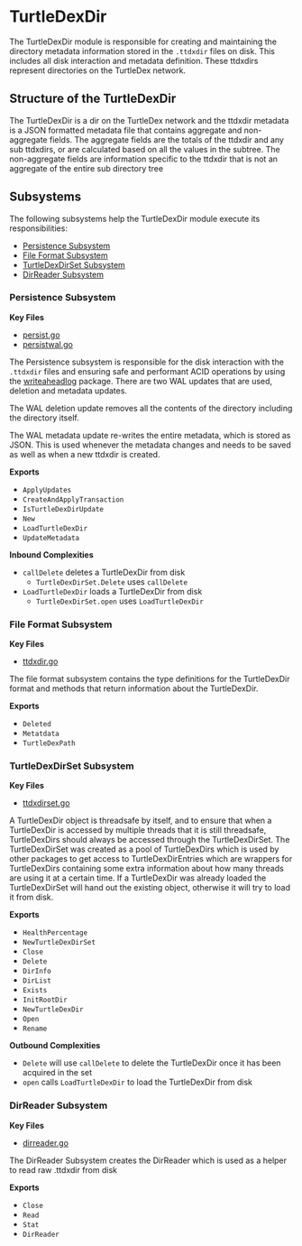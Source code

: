 # TurtleDexDir
The TurtleDexDir module is responsible for creating and maintaining the directory
metadata information stored in the `.ttdxdir` files on disk. This includes all
disk interaction and metadata definition. These ttdxdirs represent directories on
the TurtleDex network.

## Structure of the TurtleDexDir
The TurtleDexDir is a dir on the TurtleDex network and the ttdxdir metadata is a JSON
formatted metadata file that contains aggregate and non-aggregate fields. The
aggregate fields are the totals of the ttdxdir and any sub ttdxdirs, or are
calculated based on all the values in the subtree. The non-aggregate fields are
information specific to the ttdxdir that is not an aggregate of the entire sub
directory tree

## Subsystems
The following subsystems help the TurtleDexDir module execute its responsibilities:
 - [Persistence Subsystem](#persistence-subsystem)
 - [File Format Subsystem](#file-format-subsystem)
 - [TurtleDexDirSet Subsystem](#ttdxdirset-subsystem)
 - [DirReader Subsystem](#dirreader-subsystem)

 ### Persistence Subsystem
 **Key Files**
- [persist.go](./persist.go)
- [persistwal.go](./persistwal.go)

The Persistence subsystem is responsible for the disk interaction with the
`.ttdxdir` files and ensuring safe and performant ACID operations by using the
[writeaheadlog](https://github.com/turtledex/writeaheadlog) package. There
are two WAL updates that are used, deletion and metadata updates.

The WAL deletion update removes all the contents of the directory including the
directory itself.

The WAL metadata update re-writes the entire metadata, which is stored as JSON.
This is used whenever the metadata changes and needs to be saved as well as when
a new ttdxdir is created.

**Exports**
 - `ApplyUpdates`
 - `CreateAndApplyTransaction`
 - `IsTurtleDexDirUpdate`
 - `New`
 - `LoadTurtleDexDir`
 - `UpdateMetadata`

**Inbound Complexities**
 - `callDelete` deletes a TurtleDexDir from disk
    - `TurtleDexDirSet.Delete` uses `callDelete`
 - `LoadTurtleDexDir` loads a TurtleDexDir from disk
    - `TurtleDexDirSet.open` uses `LoadTurtleDexDir`

### File Format Subsystem
 **Key Files**
- [ttdxdir.go](./ttdxdir.go)

The file format subsystem contains the type definitions for the TurtleDexDir
format and methods that return information about the TurtleDexDir.

**Exports**
 - `Deleted`
 - `Metatdata`
 - `TurtleDexPath`

### TurtleDexDirSet Subsystem
 **Key Files**
- [ttdxdirset.go](./ttdxdirset.go)

A TurtleDexDir object is threadsafe by itself, and to ensure that when a TurtleDexDir is
accessed by multiple threads that it is still threadsafe, TurtleDexDirs should always
be accessed through the TurtleDexDirSet. The TurtleDexDirSet was created as a pool of
TurtleDexDirs which is used by other packages to get access to TurtleDexDirEntries which are
wrappers for TurtleDexDirs containing some extra information about how many threads
are using it at a certain time. If a TurtleDexDir was already loaded the TurtleDexDirSet
will hand out the existing object, otherwise it will try to load it from disk.

**Exports**
 - `HealthPercentage`
 - `NewTurtleDexDirSet`
 - `Close`
 - `Delete`
 - `DirInfo`
 - `DirList`
 - `Exists`
 - `InitRootDir`
 - `NewTurtleDexDir`
 - `Open`
 - `Rename`

**Outbound Complexities**
 - `Delete` will use `callDelete` to delete the TurtleDexDir once it has been acquired
   in the set
 - `open` calls `LoadTurtleDexDir` to load the TurtleDexDir from disk

### DirReader Subsystem
**Key Files**
 - [dirreader.go](./dirreader.go)

The DirReader Subsystem creates the DirReader which is used as a helper to read
raw .ttdxdir from disk

**Exports**
 - `Close`
 - `Read`
 - `Stat`
 - `DirReader`
